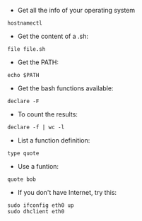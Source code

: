 - Get all the info of your operating system
````
hostnamectl
````
- Get the content of a .sh:
````
file file.sh
````
- Get the PATH:
````
echo $PATH
````
- Get the bash functions available:
````
declare -F
````
- To count the results:
````
declare -f | wc -l
````
- List a function definition:
````
type quote
````
- Use a funtion:
````
quote bob
````
- If you don't have Internet, try this:
````
sudo ifconfig eth0 up
sudo dhclient eth0
````
